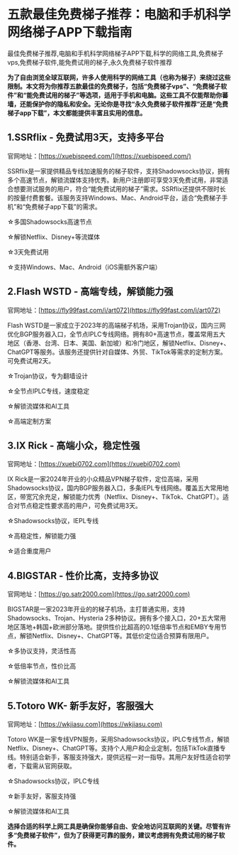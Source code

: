 # 五款最佳免费梯子推荐：电脑和手机科学网络梯子APP下载指南
最佳免费梯子推荐,电脑和手机科学网络梯子APP下载,科学的网络工具,免费梯子vps,免费梯子软件,能免费试用的梯子,永久免费梯子软件推荐

**为了自由浏览全球互联网，许多人使用科学的网络工具（也称为梯子）来绕过这些限制。本文将为你推荐五款最佳的免费梯子，包括“免费梯子vps”、“免费梯子软件”和“能免费试用的梯子”等选项，适用于手机和电脑。这些工具不仅能帮助你蕃墙，还能保护你的隐私和安全。无论你是寻找“永久免费梯子软件推荐”还是“免费梯子app下载”，本文都能提供丰富且实用的信息。**

## 1.SSRflix  - 免费试用3天，支持多平台
官网地址：[https://xuebispeed.com/](https://xuebispeed.com/)

SSRflix是一家提供精品专线加速服务的梯子软件，支持Shadowsocks协议，拥有多个高速节点，解锁流媒体支持优秀。新用户注册即可享受3天免费试用，非常适合想要测试服务的用户，符合“能免费试用的梯子”需求。SSRflix还提供不限时长的按量付费套餐。该服务支持Windows、Mac、Android平台，适合“免费梯子手机”和“免费梯子app下载”的需求。

☆多国Shadowsocks高速节点

☆解锁Netflix、Disney+等流媒体

☆3天免费试用

☆支持Windows、Mac、Android（iOS需额外客户端）

## 2.Flash WSTD - 高端专线，解锁能力强
官网地址：[https://fly99fast.com/i/art072](https://fly99fast.com/i/art072)

Flash WSTD是一家成立于2023年的高端梯子机场，采用Trojan协议，国内三网优化BGP服务器入口，全节点IPLC专线网络。拥有80+高速节点，覆盖常用五大地区（香港、台湾、日本、美国、新加坡）和冷门地区，解锁Netflix、Disney+、ChatGPT等服务。该服务还提供针对自媒体、外贸、TikTok等需求的定制方案。可免费试用2天。

☆Trojan协议，专为翻墙设计

☆全节点IPLC专线，速度稳定

☆解锁流媒体和AI工具

☆高端定制方案

## 3.IX Rick - 高端小众，稳定性强
官网地址：[https://xuebi0702.com](https://xuebi0702.com)

IX Rick是一家2024年开业的小众精品VPN梯子软件，定位高端，采用Shadowsocks协议，国内BGP服务器入口，多条IEPL专线网络。覆盖五大常用地区，带宽冗余充足，解锁能力优秀（Netflix、Disney+、TikTok、ChatGPT）。适合对节点稳定性要求高的用户，可免费试用3天。

☆Shadowsocks协议，IEPL专线

☆高稳定性，解锁能力强

☆适合重度用户

## 4.BIGSTAR - 性价比高，支持多协议
官网地址：[https://go.satr2000.com](https://go.satr2000.com)

BIGSTAR是一家2023年开业的的梯子机场，主打普通实用，支持Shadowsocks、Trojan、Hysteria 2多种协议。拥有多个接入口，20+五大常用地区落地+韩国+欧洲部分落地。提供性价比超高的0.1低倍率节点和EMBY专用节点，解锁Netflix、Disney+、ChatGPT等。其低价定位适合预算有限用户。

☆多协议支持，灵活性高

☆低倍率节点，性价比高

☆解锁流媒体和AI工具

## 5.Totoro WK- 新手友好，客服强大
官网地址：[https://wkjiasu.com](https://wkjiasu.com)

Totoro WK是一家专线VPN服务，采用Shadowsocks协议，IPLC专线节点，解锁Netflix、Disney+、ChatGPT等。支持个人用户和企业定制，包括TikTok直播专线。特别适合新手，客服支持强大，提供远程一对一指导。其用户友好性适合初学者，下载需从官网获取。

☆Shadowsocks协议，IPLC专线

☆新手友好，客服支持强

☆解锁流媒体和AI工具

**选择合适的科学上网工具是确保你能够自由、安全地访问互联网的关键。尽管有许多“免费梯子软件”，但为了获得更可靠的服务，建议考虑拥有免费试用的梯子软件。**
